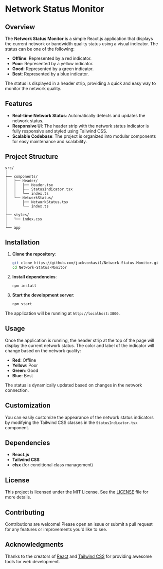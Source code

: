 # Network Status Monitor

## Overview

The **Network Status Monitor** is a simple React.js application that displays the current network or bandwidth quality status using a visual indicator. The status can be one of the following:
- **Offline**: Represented by a red indicator.
- **Poor**: Represented by a yellow indicator.
- **Good**: Represented by a green indicator.
- **Best**: Represented by a blue indicator.

The status is displayed in a header strip, providing a quick and easy way to monitor the network quality.

## Features

- **Real-time Network Status**: Automatically detects and updates the network status.
- **Responsive UI**: The header strip with the network status indicator is fully responsive and styled using Tailwind CSS.
- **Scalable Codebase**: The project is organized into modular components for easy maintenance and scalability.

## Project Structure

```
src/
│
├── components/
│   ├── Header/
│   │   ├── Header.tsx
│   │   ├── StatusIndicator.tsx
│   │   └── index.ts
│   └── NetworkStatus/
│       ├── NetworkStatus.tsx
│       └── index.ts
│
├── styles/
│   └── index.css
│
└── app
```

## Installation

1. **Clone the repository**:
    ```bash
    git clone https://github.com/jacksonkasi1/Network-Status-Monitor.git
    cd Network-Status-Monitor
    ```

2. **Install dependencies**:
    ```bash
    npm install
    ```

3. **Start the development server**:
    ```bash
    npm start
    ```

The application will be running at `http://localhost:3000`.

## Usage

Once the application is running, the header strip at the top of the page will display the current network status. The color and label of the indicator will change based on the network quality:
- **Red**: Offline
- **Yellow**: Poor
- **Green**: Good
- **Blue**: Best

The status is dynamically updated based on changes in the network connection.

## Customization

You can easily customize the appearance of the network status indicators by modifying the Tailwind CSS classes in the `StatusIndicator.tsx` component.

## Dependencies

- **React.js**
- **Tailwind CSS**
- **clsx** (for conditional class management)

## License

This project is licensed under the MIT License. See the [LICENSE](LICENSE) file for more details.

## Contributing

Contributions are welcome! Please open an issue or submit a pull request for any features or improvements you'd like to see.

## Acknowledgments

Thanks to the creators of [React](https://reactjs.org/) and [Tailwind CSS](https://tailwindcss.com/) for providing awesome tools for web development.
